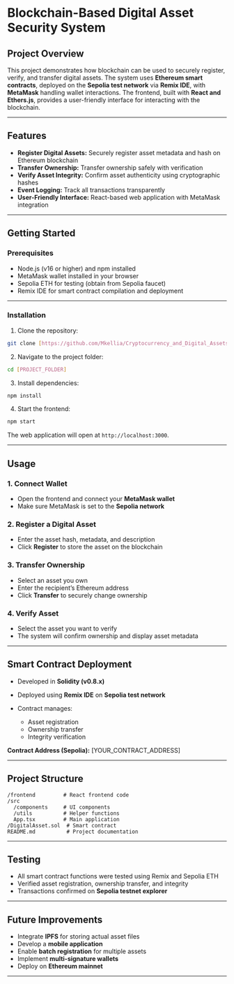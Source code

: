 # **Blockchain-Based Digital Asset Security System**

## **Project Overview**

This project demonstrates how blockchain can be used to securely register, verify, and transfer digital assets. The system uses **Ethereum smart contracts**, deployed on the **Sepolia test network** via **Remix IDE**, with **MetaMask** handling wallet interactions. The frontend, built with **React and Ethers.js**, provides a user-friendly interface for interacting with the blockchain.

---

## **Features**

* **Register Digital Assets:** Securely register asset metadata and hash on Ethereum blockchain
* **Transfer Ownership:** Transfer ownership safely with verification
* **Verify Asset Integrity:** Confirm asset authenticity using cryptographic hashes
* **Event Logging:** Track all transactions transparently
* **User-Friendly Interface:** React-based web application with MetaMask integration

---

## **Getting Started**

### **Prerequisites**

* Node.js (v16 or higher) and npm installed
* MetaMask wallet installed in your browser
* Sepolia ETH for testing (obtain from Sepolia faucet)
* Remix IDE for smart contract compilation and deployment

---

### **Installation**

1. Clone the repository:

```bash
git clone [https://github.com/Mkellia/Cryptocurrency_and_Digital_Assets.git]
```

2. Navigate to the project folder:

```bash
cd [PROJECT_FOLDER]
```

3. Install dependencies:

```bash
npm install
```

4. Start the frontend:

```bash
npm start
```

The web application will open at `http://localhost:3000`.

---

## **Usage**

### **1. Connect Wallet**

* Open the frontend and connect your **MetaMask wallet**
* Make sure MetaMask is set to the **Sepolia network**

### **2. Register a Digital Asset**

* Enter the asset hash, metadata, and description
* Click **Register** to store the asset on the blockchain

### **3. Transfer Ownership**

* Select an asset you own
* Enter the recipient’s Ethereum address
* Click **Transfer** to securely change ownership

### **4. Verify Asset**

* Select the asset you want to verify
* The system will confirm ownership and display asset metadata

---

## **Smart Contract Deployment**

* Developed in **Solidity (v0.8.x)**
* Deployed using **Remix IDE** on **Sepolia test network**
* Contract manages:

  * Asset registration
  * Ownership transfer
  * Integrity verification

**Contract Address (Sepolia):** [YOUR_CONTRACT_ADDRESS]

---

## **Project Structure**

```
/frontend         # React frontend code
/src
  /components     # UI components
  /utils          # Helper functions
  App.tsx         # Main application
/DigitalAsset.sol  # Smart contract
README.md          # Project documentation
```

---

## **Testing**

* All smart contract functions were tested using Remix and Sepolia ETH
* Verified asset registration, ownership transfer, and integrity
* Transactions confirmed on **Sepolia testnet explorer**

---

## **Future Improvements**

* Integrate **IPFS** for storing actual asset files
* Develop a **mobile application**
* Enable **batch registration** for multiple assets
* Implement **multi-signature wallets**
* Deploy on **Ethereum mainnet**

---
